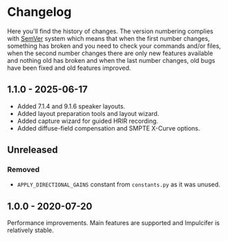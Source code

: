 # Changelog
Here you'll find the history of changes. The version numbering complies with [SemVer]() system which means that when the
first number changes, something has broken and you need to check your commands and/or files, when the second number
changes there are only new features available and nothing old has broken and when the last number changes, old bugs have
been fixed and old features improved.

## 1.1.0 - 2025-06-17
- Added 7.1.4 and 9.1.6 speaker layouts.
- Added layout preparation tools and layout wizard.
- Added capture wizard for guided HRIR recording.
- Added diffuse-field compensation and SMPTE X-Curve options.

## Unreleased
### Removed
- `APPLY_DIRECTIONAL_GAINS` constant from `constants.py` as it was unused.

## 1.0.0 - 2020-07-20
Performance improvements. Main features are supported and Impulcifer is relatively stable.
